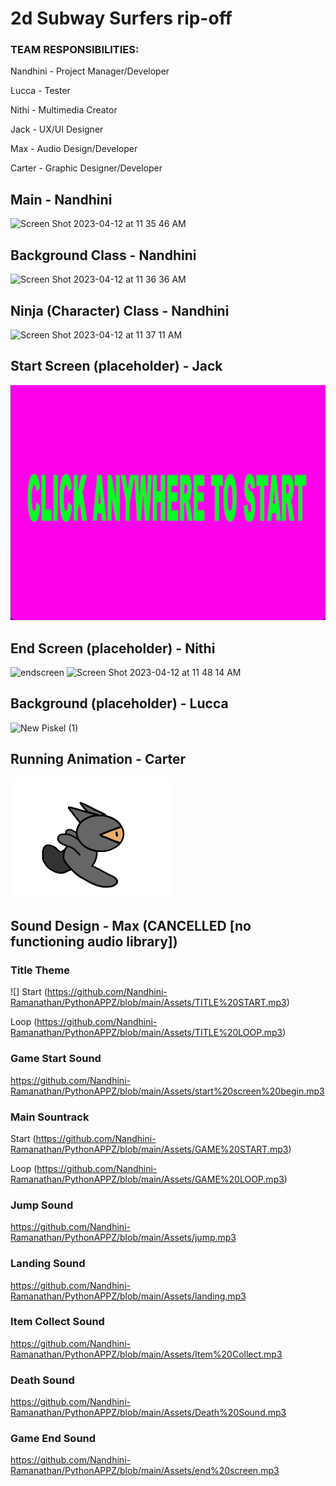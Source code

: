# 2d Subway Surfers rip-off 

### TEAM RESPONSIBILITIES:

Nandhini - Project Manager/Developer

Lucca - Tester

Nithi - Multimedia Creator  

Jack - UX/UI Designer

Max - Audio Design/Developer

Carter - Graphic Designer/Developer

## Main - Nandhini
<img width="313" alt="Screen Shot 2023-04-12 at 11 35 46 AM" src="https://user-images.githubusercontent.com/111539321/231538655-22b577df-b5f9-45a9-934c-27826e9f846f.png">

## Background Class - Nandhini
<img width="378" alt="Screen Shot 2023-04-12 at 11 36 36 AM" src="https://user-images.githubusercontent.com/111539321/231538807-765f3f4a-a70e-47e8-846b-eff5e223f3c7.png">

## Ninja (Character) Class - Nandhini
<img width="367" alt="Screen Shot 2023-04-12 at 11 37 11 AM" src="https://user-images.githubusercontent.com/111539321/231538899-dfe5af8f-2488-47fb-94a2-c689626be4c4.png">

## Start Screen (placeholder) - Jack
![start screen image](https://github.com/Nandhini-Ramanathan/PythonAPPZ/blob/main/Images/Screen%20Shot%202023-04-10%20at%2011.23.47%20AM.png?raw=true)

## End Screen (placeholder) - Nithi
![endscreen](https://user-images.githubusercontent.com/111790832/230968037-f07a881d-9343-4e0d-9e9f-f96ceac6bb3f.png)
<img width="445" alt="Screen Shot 2023-04-12 at 11 48 14 AM" src="https://user-images.githubusercontent.com/111790832/231541515-d7ec2497-c1bf-4535-8618-911d0cee51a6.png">

## Background (placeholder) - Lucca
![New Piskel (1)](https://user-images.githubusercontent.com/111709553/235220727-dafa1fa0-832f-465f-a525-1e784df02227.png)

## Running Animation - Carter
![](https://github.com/Nandhini-Ramanathan/PythonAPPZ/blob/main/Assets/running.gif)

## Sound Design - Max (CANCELLED [no functioning audio library])
### Title Theme
![] Start (https://github.com/Nandhini-Ramanathan/PythonAPPZ/blob/main/Assets/TITLE%20START.mp3)

Loop (https://github.com/Nandhini-Ramanathan/PythonAPPZ/blob/main/Assets/TITLE%20LOOP.mp3)
### Game Start Sound
https://github.com/Nandhini-Ramanathan/PythonAPPZ/blob/main/Assets/start%20screen%20begin.mp3
### Main Sountrack
Start (https://github.com/Nandhini-Ramanathan/PythonAPPZ/blob/main/Assets/GAME%20START.mp3)

Loop (https://github.com/Nandhini-Ramanathan/PythonAPPZ/blob/main/Assets/GAME%20LOOP.mp3)
### Jump Sound
https://github.com/Nandhini-Ramanathan/PythonAPPZ/blob/main/Assets/jump.mp3
### Landing Sound
https://github.com/Nandhini-Ramanathan/PythonAPPZ/blob/main/Assets/landing.mp3
### Item Collect Sound
https://github.com/Nandhini-Ramanathan/PythonAPPZ/blob/main/Assets/Item%20Collect.mp3
### Death Sound
https://github.com/Nandhini-Ramanathan/PythonAPPZ/blob/main/Assets/Death%20Sound.mp3
### Game End Sound
https://github.com/Nandhini-Ramanathan/PythonAPPZ/blob/main/Assets/end%20screen.mp3
